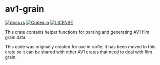 # av1-grain

[![docs.rs](https://img.shields.io/docsrs/av1-grain?style=for-the-badge)](https://docs.rs/av1-grain)
[![Crates.io](https://img.shields.io/crates/v/av1-grain?style=for-the-badge)](https://crates.io/crates/av1-grain)
[![LICENSE](https://img.shields.io/crates/l/av1-grain?style=for-the-badge)](https://github.com/rust-av/av1-grain/blob/main/LICENSE)

This crate contains helper functions for parsing and generating AV1 film grain data.

This code was originally created for use in rav1e.
It has been moved to this crate so it can be shared with other
AV1 crates that need to deal with film grain.
